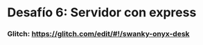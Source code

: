 # **Desafío 6: Servidor con express**

### **Glitch: <https://glitch.com/edit/#!/swanky-onyx-desk>**